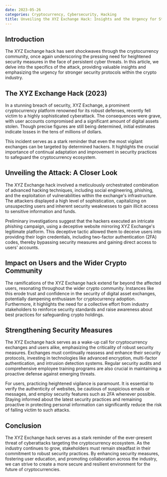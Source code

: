 ```yaml
---
date: 2023-05-26
categories: Cryptocurrency, Cybersecurity, Hacking
title: Unveiling the XYZ Exchange Hack: Insights and the Urgency for Stronger Crypto Security
---
```


## Introduction
The XYZ Exchange hack has sent shockwaves through the cryptocurrency community, once again underscoring the pressing need for heightened security measures in the face of persistent cyber threats. In this article, we delve into the specifics of the attack, providing valuable insights and emphasizing the urgency for stronger security protocols within the crypto industry.

## The XYZ Exchange Hack (2023)
In a stunning breach of security, XYZ Exchange, a prominent cryptocurrency platform renowned for its robust defenses, recently fell victim to a highly sophisticated cyberattack. The consequences were grave, with user accounts compromised and a significant amount of digital assets stolen. Though precise figures are still being determined, initial estimates indicate losses in the tens of millions of dollars.

This incident serves as a stark reminder that even the most vigilant exchanges can be targeted by determined hackers. It highlights the crucial importance of continual adaptation and improvement in security practices to safeguard the cryptocurrency ecosystem.

## Unveiling the Attack: A Closer Look
The XYZ Exchange hack involved a meticulously orchestrated combination of advanced hacking techniques, including social engineering, phishing, and the exploitation of vulnerabilities within the exchange's infrastructure. The attackers displayed a high level of sophistication, capitalizing on unsuspecting users and inherent security weaknesses to gain illicit access to sensitive information and funds.

Preliminary investigations suggest that the hackers executed an intricate phishing campaign, using a deceptive website mirroring XYZ Exchange's legitimate platform. This deceptive tactic allowed them to deceive users into providing their login credentials, including two-factor authentication (2FA) codes, thereby bypassing security measures and gaining direct access to users' accounts.

## Impact on Users and the Wider Crypto Community
The ramifications of the XYZ Exchange hack extend far beyond the affected users, resonating throughout the wider crypto community. Instances like this erode trust and confidence in the security of digital asset exchanges, potentially dampening enthusiasm for cryptocurrency adoption. Furthermore, it highlights the need for a collective effort from industry stakeholders to reinforce security standards and raise awareness about best practices for safeguarding crypto holdings.

## Strengthening Security Measures
The XYZ Exchange hack serves as a wake-up call for cryptocurrency exchanges and users alike, emphasizing the criticality of robust security measures. Exchanges must continually reassess and enhance their security protocols, investing in technologies like advanced encryption, multi-factor authentication, and intrusion detection systems. Regular security audits and comprehensive employee training programs are also crucial in maintaining a proactive defense against emerging threats.

For users, practicing heightened vigilance is paramount. It is essential to verify the authenticity of websites, be cautious of suspicious emails or messages, and employ security features such as 2FA whenever possible. Staying informed about the latest security practices and remaining proactive in protecting personal information can significantly reduce the risk of falling victim to such attacks.

## Conclusion
The XYZ Exchange hack serves as a stark reminder of the ever-present threat of cyberattacks targeting the cryptocurrency ecosystem. As the industry continues to grow, stakeholders must remain steadfast in their commitment to robust security practices. By enhancing security measures, fostering user education, and promoting collaboration across the industry, we can strive to create a more secure and resilient environment for the future of cryptocurrencies.